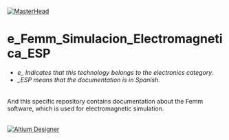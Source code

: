 
<h6 align="justify"></h6>

[![MasterHead](http://dicer0.com/wp-content/uploads/2023/09/Femm-di_cer0-Banner.png)](https://dicer0.com/#skills)
# e_Femm_Simulacion_Electromagnetica_ESP
<h6 align="justify">
  <ul>
    <li>e_ Indicates that this technology belongs to the electronics category.</li>
    <li>_ESP means that the documentation is in Spanish.</li>
  </ul>
</h6>
And this specific repository contains documentation about the Femm software, which is used for electromagnetic simulation. 
&nbsp;
<br/>
&nbsp;

[![Altium Designer](http://dicer0.com/wp-content/uploads/2023/09/e_Femm.png)](https://dicer0.com/#skills)
